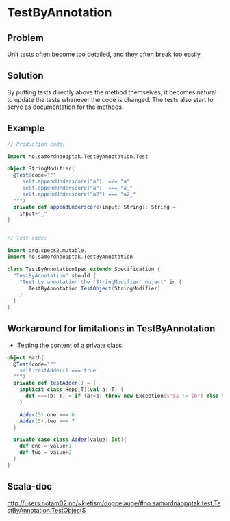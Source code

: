 
TestByAnnotation
================



Problem
-------

Unit tests often become too detailed, and they often break too easily.


Solution
--------

By putting tests directly above the method themselves, it becomes
natural to update the tests whenever the code is changed. The tests
also start to serve as documentation for the methods.


Example
-------

```scala
// Production code:

import no.samordnaopptak.TestByAnnotation.Test

object StringModifier{
  @Test(code="""
     self.appendUnderscore("a")  =/= "a"
     self.appendUnderscore("a")  === "a_"
     self.appendUnderscore("a2") === "a2_"
  """)
  private def appendUnderscore(input: String): String =
    input+"_"
}


// Test code:

import org.specs2.mutable._
import no.samordnaopptak.TestByAnnotation

class TestByAnnotationSpec extends Specification {
  "TestByAnnotation" should {
    "Test by annotation the 'StringModifier' object" in {
       TestByAnnotation.TestObject(StringModifier)
    }
  }
}
```


Workaround for limitations in TestByAnnotation
-----------------------------------------------
* Testing the content of a private class:

```scala
object Math{
  @Test(code="""
    self.testAdder() === true
  """)
  private def testAdder() = {
    implicit class Hepp[T](val a: T) {
      def ===(b: T) = if (a!=b) throw new Exception(s"$a != $b") else true
    }

    Adder(5).one === 6
    Adder(5).two === 7
  }

  private case class Adder(value: Int){
    def one = value+1
    def two = value+2
  }
}
```


Scala-doc
---------
http://users.notam02.no/~kjetism/doppelauge/#no.samordnaopptak.test.TestByAnnotation.TestObject$

